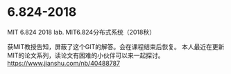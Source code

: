 # 6.824-2018
MIT 6.824 2018 lab. MIT6.824分布式系统（2018秋）

获MIT教授告知，屏蔽了这个GIT的解答。会在课程结束后恢复。
本人最近在更新MIT的论文系列，读论文有困难的小伙伴可以来一起探讨。
https://www.jianshu.com/nb/40488787
